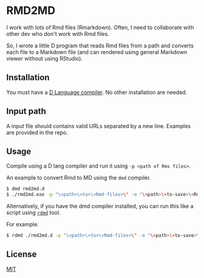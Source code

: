 # RMD2MD

I work with lots of Rmd files (Rmarkdown). Often, I need to collaborate with other dev who don't work with Rmd files.

So, I wrote a little D program that reads Rmd files from a path and converts each file to a Markdown file (and can rendered using general Markdown viewer without using RStudio).

## Installation

You must have a [D Language compiler](https://dlang.org/download.html). No other installation are needed.

## Input path

A input file should contains valid URLs separated by a new line. Examples are provided in the repo.

## Usage

Compile using a D lang compiler and run it using `-p <path of Rms files>`.

An example to convert Rmd to MD using the `dmd` compiler.  

```bash
$ dmd rmd2md.d
$ ./rmd2md.exe -p "\<path>\<to>\<Rmd-files>\" -o "\<path>\<to-save>\<Rmd-files>\"
```

Alternatively, if you have the dmd compiler installed, you can run this like a script using [`rdmd`](https://dlang.org/rdmd.html) tool.

For example.

```bash
$ rdmd ./rmd2md.d -p "\<path>\<to>\<Rmd-files>\" -o "\<path>\<to-save>\<Rmd-files>\"
```

## License

[MIT](https://choosealicense.com/licenses/mit/)